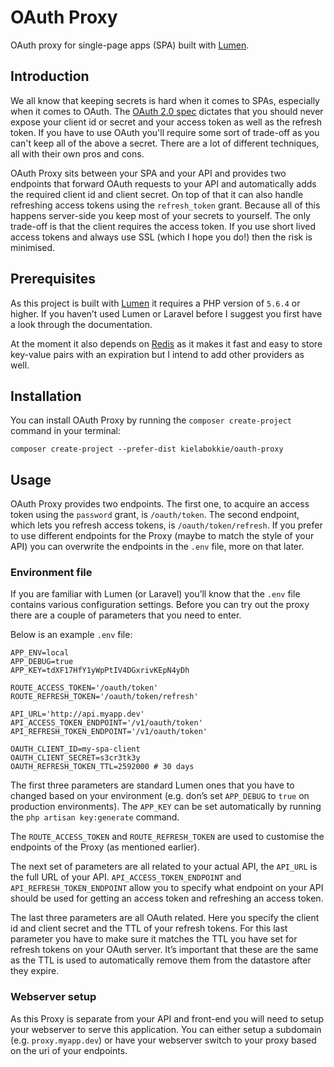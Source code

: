 # OAuth Proxy

OAuth proxy for single-page apps (SPA) built with [Lumen](https://lumen.laravel.com).

## Introduction

We all know that keeping secrets is hard when it comes to SPAs, especially when it comes to OAuth. The [OAuth 2.0 spec](https://tools.ietf.org/html/rfc6749) dictates that you should never expose your client id or secret and your access token as well as the refresh token. If you have to use OAuth you'll require some sort of trade-off as you can't keep all of the above a secret. There are a lot of different techniques, all with their own pros and cons.

OAuth Proxy sits between your SPA and your API and provides two endpoints that forward OAuth requests to your API and automatically adds the required client id and client secret. On top of that it can also handle refreshing access tokens using the `refresh_token` grant. Because all of this happens server-side you keep most of your secrets to yourself. The only trade-off is that the client requires the access token. If you use short lived access tokens and always use SSL (which I hope you do!) then the risk is minimised.

## Prerequisites

As this project is built with [Lumen](https://lumen.laravel.com) it requires a PHP version of `5.6.4` or higher. If you haven’t used Lumen or Laravel before I suggest you first have a look through the documentation.

At the moment it also depends on [Redis](https://redis.io) as it makes it fast and easy to store key-value pairs with an expiration but I intend to add other providers as well.

## Installation

You can install OAuth Proxy by running the `composer create-project` command in your terminal:

```
composer create-project --prefer-dist kielabokkie/oauth-proxy
```

## Usage

OAuth Proxy provides two endpoints. The first one, to acquire an access token using the `password` grant, is `/oauth/token`. The second endpoint, which lets you refresh access tokens, is `/oauth/token/refresh`.  If you prefer to use different endpoints for the Proxy (maybe to match the style of your API) you can overwrite the endpoints in the `.env` file, more on that later.

### Environment file

If you are familiar with Lumen (or Laravel) you’ll know that the `.env` file contains various configuration settings. Before you can try out the proxy there are a couple of parameters that you need to enter.

Below is an example `.env` file:

```
APP_ENV=local
APP_DEBUG=true
APP_KEY=tdXF17HfY1yWpPtIV4DGxrivKEpN4yDh

ROUTE_ACCESS_TOKEN='/oauth/token'
ROUTE_REFRESH_TOKEN='/oauth/token/refresh'

API_URL='http://api.myapp.dev'
API_ACCESS_TOKEN_ENDPOINT='/v1/oauth/token'
API_REFRESH_TOKEN_ENDPOINT='/v1/oauth/token'

OAUTH_CLIENT_ID=my-spa-client
OAUTH_CLIENT_SECRET=s3cr3tk3y
OAUTH_REFRESH_TOKEN_TTL=2592000 # 30 days
```

The first three parameters are standard Lumen ones that you have to changed based on your environment (e.g. don’s set `APP_DEBUG` to `true` on production environments). The `APP_KEY` can be set automatically by running the `php artisan key:generate` command.

The `ROUTE_ACCESS_TOKEN` and `ROUTE_REFRESH_TOKEN` are used to customise the endpoints of the Proxy (as mentioned earlier).

The next set of parameters are all related to your actual API, the `API_URL` is the full URL of your API. `API_ACCESS_TOKEN_ENDPOINT` and `API_REFRESH_TOKEN_ENDPOINT` allow you to specify what endpoint on your API should be used for getting an access token and refreshing an access token.

The last three parameters are all OAuth related. Here you specify the client id and client secret and the TTL of your refresh tokens. For this last parameter you have to make sure it matches the TTL you have set for refresh tokens on your OAuth server. It’s important that these are the same as the TTL is used to automatically remove them from the datastore after they expire.

### Webserver setup

As this Proxy is separate from your API and front-end you will need to setup your webserver to serve this application. You can either setup a subdomain (e.g. `proxy.myapp.dev`) or have your webserver switch to your proxy based on the uri of your endpoints.
